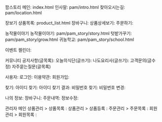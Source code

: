 팜스토리 
    메인: index.html
    인사말: pam/intro.html
    찾아오시는길: pam/location.html

장보기
    상품목록: product_list.html
    장바구니: 
    상품상세보기:
    주문하기:

농작물이야기
    농작물이야기: pam/pam_story/story.html
    텃밭가꾸기: pam/pam_story/grow.html
    귀농학교: pam/pam_story/school.html

이벤트 켈린더:

커뮤니티
    공지사항(글목록):
    오늘의식단(글쓰기):
    나도요리사(글쓰기):
    고객문의(글수정)
    자주묻는질문(글목록)

사용자:
    로그인:
    이용약관:
    회원가입:

찾기: 
    아이디 찾기:
    아이디 찾기 결과:
    비밀번호 찾기:
    비밀번호 변경:

나의 정보:
    장바구니:
    주문내역:
    정보수정:
   
관리자
    메인
    상품관리 > 상품목록 :
    상품관리 > 상품등록 :
    주문관리 > 주문목록 :
    회원관리 > 회원목록 :